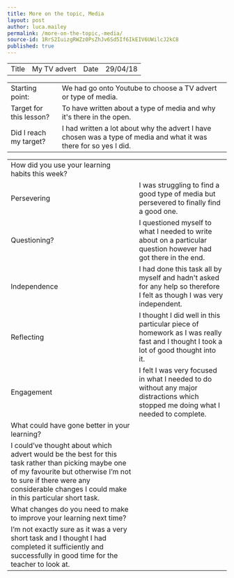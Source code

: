 ```yaml
---
title: More on the topic, Media
layout: post
author: luca.mailey
permalink: /more-on-the-topic,-media/
source-id: 1RrS2IuizgRWZz0PsZhJv6Sd5If6IkEIV6UWilcJ2kC8
published: true
---
```

<table>
  <tr>
    <td>Title</td>
    <td>My TV advert </td>
    <td>Date</td>
    <td>29/04/18</td>
  </tr>
</table>


<table>
  <tr>
    <td>Starting point:</td>
    <td>We had go onto Youtube to choose a TV advert or type of media.</td>
  </tr>
  <tr>
    <td>Target for this lesson?</td>
    <td>To have written about a type of media and why it's there in the open.</td>
  </tr>
  <tr>
    <td>Did I reach my target? </td>
    <td>I had written a lot about why the advert I have chosen was a type of media and what it was there for so yes I did.</td>
  </tr>
</table>


<table>
  <tr>
    <td>How did you use your learning habits this week?</td>
    <td></td>
  </tr>
  <tr>
    <td>Persevering</td>
    <td>I was struggling to find a good type of media but persevered to finally find a good one.</td>
  </tr>
  <tr>
    <td>Questioning?</td>
    <td>I questioned myself to what I needed to write about on a particular question however had got there in the end. </td>
  </tr>
  <tr>
    <td>Independence</td>
    <td>I had done this task all by myself and hadn't asked for any help so therefore I felt as though I was very independent.</td>
  </tr>
  <tr>
    <td>Reflecting</td>
    <td>I thought I did well in this particular piece of homework as I was really fast and I thought I took a lot of good thought into it.</td>
  </tr>
  <tr>
    <td>Engagement</td>
    <td>I felt I was very focused in what I needed to do without any major distractions which stopped me doing what I needed to complete.</td>
  </tr>
  <tr>
    <td>What could have gone better in your learning?</td>
    <td></td>
  </tr>
  <tr>
    <td>I could’ve thought about which advert would be the best for this task rather than picking maybe one of my favourite but otherwise I’m not to sure if there were any considerable changes I could make in this particular short task.</td>
    <td></td>
  </tr>
  <tr>
    <td>What changes do you need to make to improve your learning next time?</td>
    <td></td>
  </tr>
  <tr>
    <td>I’m not exactly sure as it was a very short task and I thought I had completed it sufficiently and successfully in good time for the teacher to look at.</td>
    <td></td>
  </tr>
</table>


